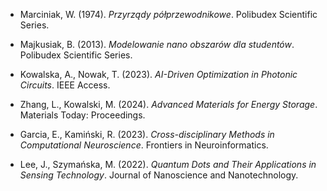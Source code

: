 - Marciniak, W. (1974). *Przyrządy półprzewodnikowe*. Polibudex Scientific Series.

- Majkusiak, B. (2013). *Modelowanie nano obszarów dla studentów*. Polibudex Scientific Series.

- Kowalska, A., Nowak, T. (2023). *AI-Driven Optimization in Photonic Circuits*. IEEE Access.

- Zhang, L., Kowalski, M. (2024). *Advanced Materials for Energy Storage*. Materials Today: Proceedings.

- Garcia, E., Kamiński, R. (2023). *Cross-disciplinary Methods in Computational Neuroscience*. Frontiers in Neuroinformatics.

- Lee, J., Szymańska, M. (2022). *Quantum Dots and Their Applications in Sensing Technology*. Journal of Nanoscience and Nanotechnology.
